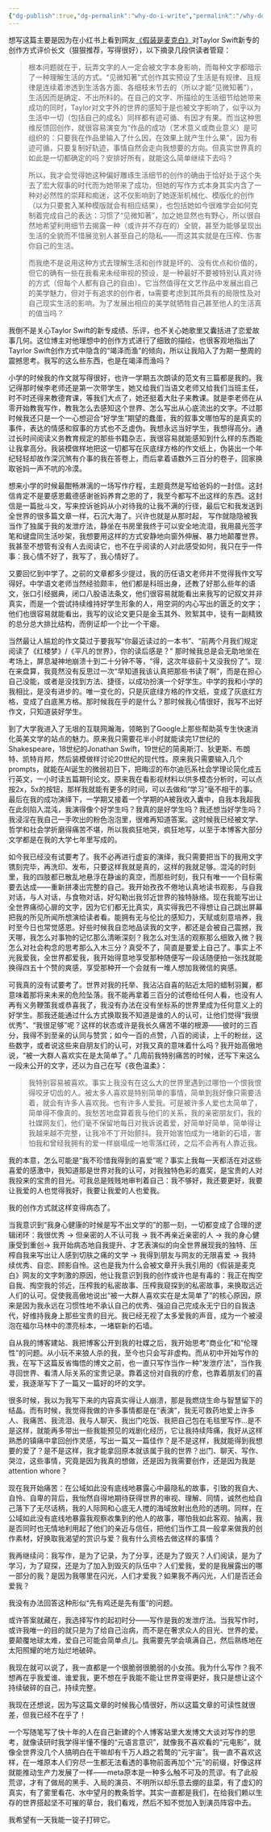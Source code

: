 ```yaml
---
{"dg-publish":true,"dg-permalink":"why-do-i-write","permalink":"/why-do-i-write/"}
---
```



想写这篇主要是因为在小红书上看到网友[《假装是麦克白》](https://www.xiaohongshu.com/user/profile/60f594f7000000000101e2cb?xhsshare=CopyLink&appuid=5c0103cf6b58b72a33946fc1&apptime=1714378409)对Taylor Swift新专的创作方式评价长文（狠狠推荐，写得很好），以下摘录几段供读者管窥：
>根本问题就在于，玩弄文字的人一定会被文字本身影响，而每种文字都暗示了一种理解生活的方式。“见微知著”式创作其实预设了生活是有规律、且规律是连续着渗透到生活各方面、各细枝末节去的（所以才能“见微知著”），生活因而是确定、不出所料的。在自己的文字、所描绘的生活细节给她带来成功的同时，Taylor对文字外的世界的感知于是也被文字影响了，似乎以为生活中一切（包括自己的成名）同样都有迹可循、有因才有果。而当这种思维反馈回创作，就很容易演变为“作品的成功（艺术意义或商业意义）是可组织的：只要我在作品里输入了什么因，在效果上就产生什么果”，因为有迹可循，只要复制好轨迹，事情自然会走向我想要的方向。但真实世界真的如此是一切都确定的吗？安排好所有，就能这么简单继续下去吗？  
>
>所以，我才会觉得她这种偏好雕琢生活细节的创作的确由于恰好处于这个失去了宏大叙事的时代而为她带来了成功，但她的写作方式本身其实内含了一种对必然性的崇拜和痴迷，这不仅影响到了她逐渐机械化、模版化的创作（以为只要套入某种模版就会有相应结果），也包括她如今很难学会如何克制着完成自己的表达：习惯了“见微知著”，加之她显然也有野心，所以很自然地希望利用细节去揭露一种（或许并不存在的）全貌，甚至为能够呈现出生活的全貌而不惜展览别人甚至自己的隐私——而这其实就是在压榨、伤害你自己的生活。  
>
>而我绝不是说用这种方式去理解生活和创作就是坏的、没有优点和价值的，但它的确有一些在我看来未经审视的预设，是一种最好不要被特别认真对待的方式（但每个人都有自己的自由）。它当然值得在文艺作品中发展出自己的美学魅力，但对于有追求的创作者，ta需要考虑到其所具有的局限性及对自己现实生活的影响。为了发展出相应的美学就牺牲自己甚至他人的生活真的值当吗？

我倒不是关心Taylor Swift的新专成绩、乐评，也不关心她歌里又囊括进了恋爱故事几何。这位博主对他理想中的创作方式进行了细致的描绘，也很客观地指出了Tayrlor Swift创作方式中隐含的“竭泽而渔”的倾向，所以让我陷入了为期一整周的震撼思考。我写的这么些东西，也是在竭泽而渔吗？

小学的时候我的作文就写得很好，也许一学期五次朗读的范文有三篇都是我的。我记得那时候李老师还是第一次带学生，她又给我们当语文老师又给我们当班主任，时不时还得来教德育课，等我们大点了，她还挺着大肚子来教课。就是李老师在从零开始教我写作，教我怎么去感知这个世界、怎么写出从心底流出的文字。不过那时候我还只是一个一心想迎合“好学生”期望的蠢蛋，我的叙事文哪怕写的是真实的事件，表达的情感和叙事的方式也不乏虚伪。我想永远当好学生，我想得高分。通过长时间阅读义务教育规定的那些书籍杂志，我很容易就能感知到什么样的东西能让我拿高分。我装模做样地把这一切都写在灰底绿方格的作文纸上，伪装出一个年纪轻轻却故作深沉煞有介事的我在答卷上，而后拿着语数外三百分的卷子，回家换取爸妈一声不吭的冷漠。

想来小学的时候最酣畅淋漓的一场写作疗程，主题竟然是写给爸妈的一封信。这封信肯定不是要感恩戴德感谢爸妈养育之恩的了，我至今都写不出这样的东西。这封信是一篇批斗文，写来控诉爸妈从小对待我的让我不满的行径，最后它和我发送到全世界的很多篇文章一样，石沉大海了。兴许也就是从那时起， 写作就隐隐被我当作了独属于我的发泄疗法，静坐在书房里我终于可以安全地流泪，我用晨光签字笔和键盘同生活吵架，我想要用这样的方式安静地向窗外伸展、暴力地颠覆世界。我甚至不想管有没有人去阅读它，也不在乎阅读的人对此感受如何，我只在乎一件事：我心情不好了，我写了，我心情好了。

又要回忆到中学了。之前的文章都多少提过，我的历任语文老师并不觉得我作文写得好。中学语文老师当然经验颇丰，他们都是科班出身，还教了好那么些年的语文，张口引经据典，闭口八股语法条文，他们很容易就能看出来我写的记叙文并非真实，而是一个尝试持续维持好学生形象的人，用空洞的内心写出的匮乏的文字；他们也很容易就能看出，我写的议论文更只是金玉其外、败絮其中，徒有一副精致的总分总大排比结构，而例证却一个比一个干瘪。

当然最让人尴尬的作文莫过于要我写“你最近读过的一本书”、“前两个月我们规定阅读了《红楼梦》/《平凡的世界》，你的读后感是？” 那时候我总是会无助地坐在考场上，屏息凝神地崩溃十到二十分钟不等，“得，这次年级前十又没我份了”。现在来盘算，我竟然没有反思过一次“早知道我该认真把那些书读了啊”，而是在担心自己没能，或者是没找到方法、捷径，以成功扮演一个好学生。中学的我和小学的我相比，是没有进步的。唯一变化的，只是灰底绿方格的作文纸，变成了灰底红方格，变成了白底黑方格。那时候我在乎的是什么？那时候我心情很好，我写不出好作文，只知道装好学生。

到了大学我进入了无垠的互联网瀚海，领略到了Google上那些帮助英专生快速消化英美文学的站点的魅力。原来我只需要花半小时就能读完17世纪的Shakespeare，18世纪的Jonathan Swift，19世纪的简奥斯汀、狄更斯、布朗特、凯特肖邦，然后装模做样讨论20世纪的现代性。原来我只需要输入几个prompts，就能在AI诞生的微弱初日下，把晦涩的布尔迪厄系社会学理论简化成五行英文，一小时读五篇期刊论文。原来我在看影视材料以供多模态分析时，可以点按2x，5x的按钮，那样我就能有更多的时间，可以去做和“学习”毫不相干的事。最后在我的成功演绎下，一学期又接着一个学期的A被我收入囊中，自我本我超我在此刻陷入混沌，我演得像个好学生吗？我真的是好学生吗？我还想当好学生吗？我浸淫在我自己一手吹出的粉色泡泡里，很难再知道答案。这时候我已经被文学、哲学和社会学折磨得痛苦不堪，所以我疯狂地哭，疯狂地写，以至于本博客大部分文学都是在我的大学七年里写成的。

如今我已经没有试要考了。我不必再进行虚妄的演绎，我只需要把当下的我用文字镌刻完毕，再洗印、发布，只要这样我就是真的，这样的我就足够。混沌的时刻里，我的四肢都已散乱地悬浮在静谧的真空，而那些时刻，我只有唯一一个目标需要去达成——重新拼凑出完整的自己。我开始孜孜不倦地认真地读书观影，与自我对话，与人对话，与食物对话，好勾勒出我邻近世界的独特脉络。现在我能写出让全世界痛彻心扉的文字，因为它们都无比真实，真实得我巴不得想让自己跳出屏幕把我的所见所闻所想演给读者看。能拥有无与伦比的感知力，天赋或刻意培养，我时至今日也常觉感恩。好些时候我自恋地品读我的文字，都还是会被自己震撼，我天哪，我怎么对事物的记忆那么清晰深刻？我怎么对生活的观察那么细致入微？我怎么对社会构念的思考那么入木三分？真受不了，简直是要爱上自己了。事实上不光我爱我，全世界都爱我，我开始得意地享受那种随便写一段话随便拍一张找就能换得四五十个赞的爽感，享受那种开一个会就有一堆人想加我微信的爽感。

可我真的没有试要考了。世界对我的托举、我沾沾自喜的贴近太阳的蜡制羽翼，都意味着那将来未来的危险坠落。我不能再拿着三百分的试卷给任何人看，也没有人再有义务鞭策我或恭喜我了，我没有办法在没有坐标系的世界里成为任何意义上的好学生。那我还能通过什么方式换取我不知道是谁的人的认可，让他们觉得“我很优秀”、“我很足够”呢？这样的状态或许是我长久痛苦不堪的根源——彼时的三百分，我得不到至亲的认同与赞赏；如今一百的点赞，八百的阅读，上千的粉丝，这些数字，或者说这些来自朋友们的认可，对我又真的意味着什么吗？我开始高傲地说，“被一大群人喜欢实在是太简单了。” 几周前我特别痛苦的时候，还写下来这么一段未公开的文字，还以为自己在写《夜色温柔》：
>我特别容易被喜欢。事实上我没有在这么大的世界里遇到过哪怕一个恨我恨得咬牙切齿的人。被太多人喜欢是特别简单的事情，简单到我好像只需要活着，就会有许多人喜欢我。也有许多人爱我。可是被许多人爱也太简单了，简单得不像真的。我愁苦地盘算着我与他们的关系，我的亲密朋友们，我的社媒网友们，他们毫不保留地每日对我诉说着爱，好简单好简单，简单得让我越来越不完整，让我冷不丁开始颤抖。我开始害怕成为一堵新的石墙，害怕我和曾经我拥有的爱一样崩塌成一地零落红砖，之后不会再有人靠近我。

我的本意，怎么可能是“我不珍惜我得到的喜爱”呢？事实上我每一天都活在对这些喜爱的感激中，我知道那是世界对我的认可，对我独特色彩的嘉奖，是宝贵的人对我投来的宝贵的目光。可我总是贱贱地审判着自己：我不够好，我还要更好，我要让我爱的人也觉得我好，我要让我爱的人也爱我。

我的创作方式就这样变得病态了。

当我意识到“我身心健康的时候是写不出文学的”的那一刻，一切都变成了合理的逻辑闭环：我很优秀 -> 但亲密的人不认可我 -> 我不再亲近亲密的人 -> 我的身心健康受到重创-> 我开始病态地自我提升、才艺表演似的向全世界展现我的独特、压榨自我来写出让人感到切肤之痛的文学 -> 我得到朋友与网友的无限喜爱 -> 我持续优秀、自恋、顾影自怜。这也是我为什么会被文章开头我引用的《假装是麦克白》网友的文字刺激的原因，他让我意识到我的创作或许也是有毒的：我正在掏空自我、掏空我的邻近，压榨我的私密故事、压榨我窥探到的私密故事，来换取远近人们的认可。促使我高傲地说出“被一大群人喜欢实在是太简单了”的核心原因，原来是因为我永远在习惯性地不承认自己的优秀、强迫自己完成永无宁日的自我迭代，好维持我身上那些宝贵的目光。我已经无视了太多爱我的声音，成为一个被浸泡在福尔马林中的漂亮标本，一堵崭新的石墙。

自从我的博客建站、我把博客公开到我的社媒之后，我开始思考“商业化”和“伦理性”的问题。从小玩不来狼人杀的我，至今也只会写非虚构。而从初中开始写作的我，在写下这篇反省悔悟的博文之前，也一直只写作当作一种“发泄疗法”，当作我寻回世界、看清人际关系的宝贵记录。靠着这份对自我的疗愈，也靠着朋友们的喜爱，我逐渐写下了一篇又一篇好的坏的文学。

很多时候，我以为我写下来的内容真实得让人崩溃，那是我燃烧生命与智慧留下的结晶。而有时候，我觉得我做的许多事情都是在“表演”，我无可救药地爱上许多人、我痛苦、我流泪、我与人聊天、我出门吃饭、我把自己包在毛毯里写作...是不是这样，就能再多带出一些我能预见的戏剧化经历，它让我持续阵痛，我好从这样熟悉的镇痛中拿回创作灵感，写出一篇又一篇佳作？是不是这样，我就能得到我想要的爱了？是不是这样，我才能拿回原本就该属于我的世界？出门、聊天、写作、哭泣，这些事情，究竟是因为我真的想做，还是因为我需要创作，还是因为我是attention whore？

现在我开始痛苦：在公域如此没有底线地暴露心中最隐私的故事，引致的我自大、自怜、自卑的背后，我怡然自得地期待获得世界的审视、理解、同情，诚然也给自己落下了无尽话柄，我的人际网和心底无人搅的海域放射出危险的透明。同样，在公域如此没有底线地暴露我观察收集到的他人的故事，哪怕我如此客观、抽离，我是否同时也无情地利用起了他们的亲近与信任，把他们当作工具一般拿来做我的创作素材，好换取我渴望的赏识与爱？我有什么资格去做这样的事情？

我再继续问：我写作，是为了记录，为了分享，还是为了毁灭？人们阅读，是为了学习，为了窥探，还是为了加入到毁灭的队伍中？人们爱我，爱的是我展露出的哪一部分的我？是因为我哪里在闪光，人们才爱我？如果我不再闪光，人们是否还会爱我？

我没有办法回答这种形似“先有鸡还是先有蛋”的问题。

或许答案就藏在，我选择写作的起初时分——写作是我的发泄疗法。当我写作时，或许我唯一的目的就只是为了给自己治病，而不是在奢求众人的目光、世界的爱。要颠覆地球太难，爱自己可能会简单点儿。我需要先学会填满自己，然后熟练地在太阳照耀的地方灿烂地破碎。

我现在就可以说了，我一直都是一个很脆弱很脆弱的小女孩。我为什么写作？我不想再在乎我爱谁、谁爱我，更不想在乎我能不能让世界变得更好，我只是想让这个持续破碎的自己，持续完整。

我现在还想说，因为写这篇文章的时候我心情很好，所以这篇文章的可读性就很差，但我已经不在乎了！

一个写随笔写了快十年的人在自己新建的个人博客站里大发博文大谈对写作的思考，就像读研时我学得半懂不懂的“元语言意识”，就像我不喜欢看的“元电影”，就像全世界没几个人搞明白在干嘛却有千万人趋之若鹜的“元宇宙”。我一直不喜欢这样，在一堆原本人们穷尽一生都无法看透的事物前面再加个“元”的前缀，好像这样就能推动生产力发展了一样——meta原本是一种多么触不可及的荒谬。有了此般荒谬，才有了做局的黑手、入局的演员、不明所以却乐意去绷的韭菜，有了虚幻的真实，有了雾里看花、水中望月的教条哲学。其实一直都是我们，在给我们赖以生存的世界搭起坚不可摧的草台，我们看戏，然后不知不觉加入到演员阵容中去。

我希望有一天我能一锭子打碎它。